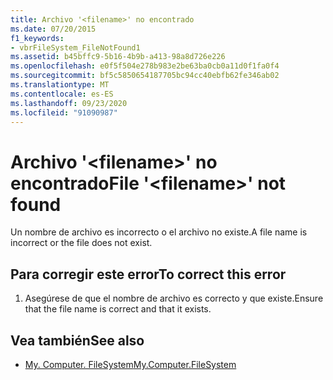 ```yaml
---
title: Archivo '<filename>' no encontrado
ms.date: 07/20/2015
f1_keywords:
- vbrFileSystem_FileNotFound1
ms.assetid: b45bffc9-5b16-4b9b-a413-98a8d726e226
ms.openlocfilehash: e0f5f504e278b983e2be63ba0cb0a11d0f1fa0f4
ms.sourcegitcommit: bf5c5850654187705bc94cc40ebfb62fe346ab02
ms.translationtype: MT
ms.contentlocale: es-ES
ms.lasthandoff: 09/23/2020
ms.locfileid: "91090987"
---
```

# <a name="file-filename-not-found"></a><span data-ttu-id="21c4f-102">Archivo '\<filename>' no encontrado</span><span class="sxs-lookup"><span data-stu-id="21c4f-102">File '\<filename>' not found</span></span>

<span data-ttu-id="21c4f-103">Un nombre de archivo es incorrecto o el archivo no existe.</span><span class="sxs-lookup"><span data-stu-id="21c4f-103">A file name is incorrect or the file does not exist.</span></span>  
  
## <a name="to-correct-this-error"></a><span data-ttu-id="21c4f-104">Para corregir este error</span><span class="sxs-lookup"><span data-stu-id="21c4f-104">To correct this error</span></span>  
  
1. <span data-ttu-id="21c4f-105">Asegúrese de que el nombre de archivo es correcto y que existe.</span><span class="sxs-lookup"><span data-stu-id="21c4f-105">Ensure that the file name is correct and that it exists.</span></span>  
  
## <a name="see-also"></a><span data-ttu-id="21c4f-106">Vea también</span><span class="sxs-lookup"><span data-stu-id="21c4f-106">See also</span></span>

- [<span data-ttu-id="21c4f-107">My. Computer. FileSystem</span><span class="sxs-lookup"><span data-stu-id="21c4f-107">My.Computer.FileSystem</span></span>](xref:Microsoft.VisualBasic.FileIO.FileSystem)
